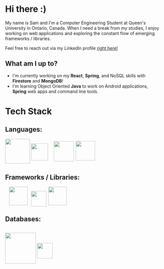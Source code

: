 # Hi there :)

<p>My name is Sam and I'm a Computer Engineering Student at Queen's University in Ontario, Canada. When I need a break from my studies, I enjoy working on web applications and exploring the constant flow of emerging frameworks / libraries. 

Feel free to reach out via my LinkedIn profile [right here!](https://www.linkedin.com/in/samuelemardthibault/)
</p>


## What am I up to?
- I'm currently working on my **React**, **Spring**, and NoSQL skills with **Firestore** and **MongoDB**!
- I'm learning Object Oriented **Java** to work on Android applications, **Spring** web apps and command line tools.


# Tech Stack

## Languages:

<div id="languages">
<img id="java" src="https://brandslogos.com/wp-content/uploads/images/large/java-logo-1.png" width="80">
<img id="cpp" style="position:relative;top:-10px;" src="https://upload.wikimedia.org/wikipedia/commons/thumb/1/18/ISO_C%2B%2B_Logo.svg/306px-ISO_C%2B%2B_Logo.svg.png" width="55">
<img id="python" style="position:relative;top:-7px;right:-15px;" src="https://brandslogos.com/wp-content/uploads/images/large/python-logo.png" width="65px">
<img id="js" style="position:relative;top:-10px;right:-17px;" src="https://upload.wikimedia.org/wikipedia/commons/6/6a/JavaScript-logo.png" width="63px">

</div>

## Frameworks / Libraries:

<div id="frameworks">
<img id="springboot" style="position:relative;right:-13px;" src="https://dz2cdn1.dzone.com/storage/temp/12434118-spring-boot-logo.png" width="60px">
<img id="flask" style="position:relative;right:-20px;top:4px;" src="https://www.seekpng.com/png/detail/875-8753366_flask-framework-logo-svg.png" width="50px">
<img id="react" style="position:relative;right:-22px;" src="https://upload.wikimedia.org/wikipedia/commons/thumb/a/a7/React-icon.svg/2300px-React-icon.svg.png" width="60px">
</div>


## Databases:

<div id="db">
    <img id="mongo" style="position:relative;top:15px;" src="https://api.civo.com/k3s-marketplace/mongodb.png" width="100"/>     
    <img id="firebase"  style="position:relative;top:-2px;" src="https://firebase.google.com/downloads/brand-guidelines/PNG/logo-vertical.png" width="50"/>
<div>


